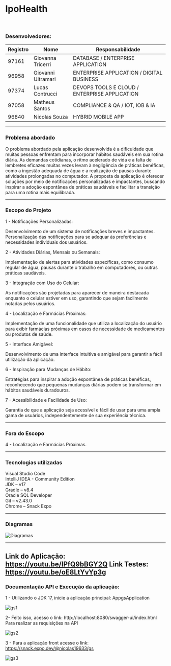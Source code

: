 # IpoHealth

<br>

### Desenvolvedores:
| Registro | Nome  | Responsabilidade | 
| ------------- | ------------- | ------------- |
| 97161 | Giovanna Tricerri | DATABASE / ENTERPRISE APPLICATION |
| 96958 | Giovanni Ultramari  | ENTERPRISE APPLICATION / DIGITAL BUSINESS  |
| 97374 |Lucas Contrucci | DEVOPS TOOLS E CLOUD / ENTERPRISE APPLICATION |
| 97058 | Matheus Santos | COMPLIANCE & QA /  IOT, IOB & IA |
| 96840 | Nicolas Souza | HYBRID MOBILE APP |


---

### Problema abordado <br>

O problema abordado pela aplicação desenvolvida é a dificuldade que muitas pessoas enfrentam para incorporar hábitos saudáveis em sua rotina diária. As demandas cotidianas, o ritmo acelerado de vida e a falta de lembretes eficazes muitas vezes levam à negligência de práticas benéficas, como a ingestão adequada de água e a realização de pausas durante atividades prolongadas no computador. A proposta da aplicação é oferecer soluções por meio de notificações personalizadas e impactantes, buscando inspirar a adoção espontânea de práticas saudáveis e facilitar a transição para uma rotina mais equilibrada.

---

### Escopo do Projeto <br>

1 - Notificações Personalizadas:

Desenvolvimento de um sistema de notificações breves e impactantes.
Personalização das notificações para se adequar às preferências e necessidades individuais dos usuários.

2 - Atividades Diárias, Mensais ou Semanais:

Implementação de alertas para atividades específicas, como consumo regular de água, pausas durante o trabalho em computadores, ou outras práticas saudáveis.

3 - Integração com Uso do Celular:

As notificações são projetadas para aparecer de maneira destacada enquanto o celular estiver em uso, garantindo que sejam facilmente notadas pelos usuários.

4 - Localização e Farmácias Próximas:

Implementação de uma funcionalidade que utiliza a localização do usuário para exibir farmácias próximas em casos de necessidade de medicamentos ou produtos de saúde.

5 - Interface Amigável:

Desenvolvimento de uma interface intuitiva e amigável para garantir a fácil utilização da aplicação.

6 - Inspiração para Mudanças de Hábito:

Estratégias para inspirar a adoção espontânea de práticas benéficas, reconhecendo que pequenas mudanças diárias podem se transformar em hábitos saudáveis duradouros.

7 - Acessibilidade e Facilidade de Uso:

Garantia de que a aplicação seja acessível e fácil de usar para uma ampla gama de usuários, independentemente de sua experiência técnica.


---

### Fora do Escopo

4 - Localização e Farmácias Próximas.

---

### Tecnologias utilizadas

Visual Studio Code <br>
IntelliJ IDEA - Community Edition <br>
JDK – v17 <br>
Gradle – v8.4 <br>
Oracle SQL Developer <br>
Git – v2.43.0 <br>
Chrome – Snack Expo <br>
 
---

### Diagramas

![Diagramas](https://github.com/Lucascontrucci/SalesUnity/assets/146679003/fc9df191-74b5-4eae-bdcf-4bfcd1ead9e6)

---

Link do Aplicação: 
https://youtu.be/lPfQ9bBGY2Q
Link Testes:
https://youtu.be/oE8LtYvYp3g
---

### Documentação API e Execução da aplicação:

1 - Utilizando o JDK 17, inicie a aplicação principal: AppgsApplication

![gs1](https://github.com/Lucascontrucci/SalesUnity/assets/146679003/c1aed72f-2c97-4558-abec-7adb7c21081f)

2- Feito isso, acesso o link: http://localhost:8080/swagger-ui/index.html
Para realizar as requisições na API

![gs2](https://github.com/Lucascontrucci/SalesUnity/assets/146679003/c2fcf5bf-37e0-439f-b0db-9163db3f20ec)

3 - Para a aplicação front acesse o link: https://snack.expo.dev/@nicolas19633/gs

![gs3](https://github.com/Lucascontrucci/SalesUnity/assets/146679003/563658be-03b6-4ddd-936c-9faafc8b2c6b)




